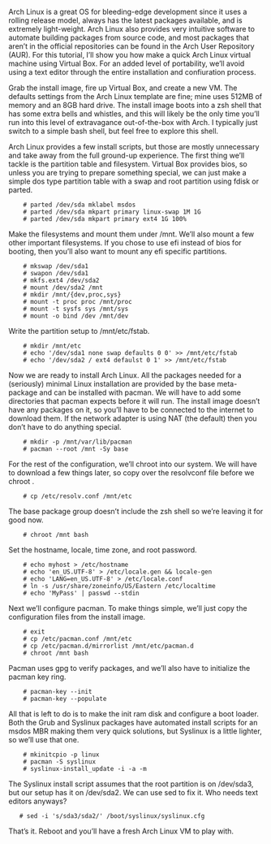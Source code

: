 
Arch Linux is a great OS for bleeding-edge development since it uses a rolling release model, always has the latest packages available, and is extremely light-weight. Arch Linux also provides very intuitive software to automate building packages from source code, and most packages that aren’t in the official repositories can be found in the Arch User Repository (AUR). For this tutorial, I’ll show you how make a quick Arch Linux virtual machine using Virtual Box. For an added level of portability, we’ll avoid using a text editor through the entire installation and confiuration process.

Grab the install image, fire up Virtual Box, and create a new VM. The defaults settings from the Arch Linux template are fine; mine uses 512MB of memory and an 8GB hard drive. The install image boots into a zsh shell that has some extra bells and whistles, and this will likely be the only time you’ll run into this level of extravagance out-of-the-box with Arch. I typically just switch to a simple bash shell, but feel free to explore this shell.

Arch Linux provides a few install scripts, but those are mostly unnecessary and take away from the full ground-up experience. The first thing we’ll tackle is the partition table and filesystem. Virtual Box provides bios, so unless you are trying to prepare something special, we can just make a simple dos type partition table with a swap and root partition using fdisk or parted.

        # parted /dev/sda mklabel msdos
        # parted /dev/sda mkpart primary linux-swap 1M 1G
        # parted /dev/sda mkpart primary ext4 1G 100%

Make the filesystems and mount them under /mnt. We’ll also mount a few other important filesystems. If you chose to use efi instead of bios for booting, then you’ll also want to mount any efi specific partitions.

        # mkswap /dev/sda1
        # swapon /dev/sda1
        # mkfs.ext4 /dev/sda2
        # mount /dev/sda2 /mnt
        # mkdir /mnt/{dev,proc,sys}
        # mount -t proc proc /mnt/proc
        # mount -t sysfs sys /mnt/sys
        # mount -o bind /dev /mnt/dev

Write the partition setup to /mnt/etc/fstab.

        # mkdir /mnt/etc
        # echo '/dev/sda1 none swap defaults 0 0' >> /mnt/etc/fstab
        # echo '/dev/sda2 / ext4 defaulst 0 1' >> /mnt/etc/fstab

Now we are ready to install Arch Linux. All the packages needed for a (seriously) minimal Linux installation are provided by the base meta-package and can be installed with pacman. We will have to add some directories that pacman expects before it will run. The install image doesn’t have any packages on it, so you’ll have to be connected to the internet to download them. If the network adapter is using NAT (the default) then you don’t have to do anything special.

        # mkdir -p /mnt/var/lib/pacman
        # pacman --root /mnt -Sy base

For the rest of the configuration, we’ll chroot into our system. We will have to download a few things later, so copy over the resolvconf file before we chroot .

        # cp /etc/resolv.conf /mnt/etc

The base package group doesn’t include the zsh shell so we’re leaving it for good now.

        # chroot /mnt bash

Set the hostname, locale, time zone, and root password.

        # echo myhost > /etc/hostname
        # echo 'en_US.UTF-8' > /etc/locale.gen && locale-gen
        # echo 'LANG=en_US.UTF-8' > /etc/locale.conf
        # ln -s /usr/share/zoneinfo/US/Eastern /etc/localtime
        # echo 'MyPass' | passwd --stdin

Next we’ll configure pacman. To make things simple, we’ll just copy the configuration files from the install image.

        # exit
        # cp /etc/pacman.conf /mnt/etc
        # cp /etc/pacman.d/mirrorlist /mnt/etc/pacman.d
        # chroot /mnt bash

Pacman uses gpg to verify packages, and we’ll also have to initialize the pacman key ring.

        # pacman-key --init
        # pacman-key --populate

All that is left to do is to make the init ram disk and configure a boot loader. Both the Grub and Syslinux packages have automated install scripts for an msdos MBR making them very quick solutions, but Syslinux is a little lighter, so we’ll use that one.

        # mkinitcpio -p linux
        # pacman -S syslinux
        # syslinux-install_update -i -a -m

The Syslinux install script assumes that the root partition is on /dev/sda3, but our setup has it on /dev/sda2. We can use sed to fix it. Who needs text editors anyways?

       # sed -i 's/sda3/sda2/' /boot/syslinux/syslinux.cfg

That’s it. Reboot and you’ll have a fresh Arch Linux VM to play with.
